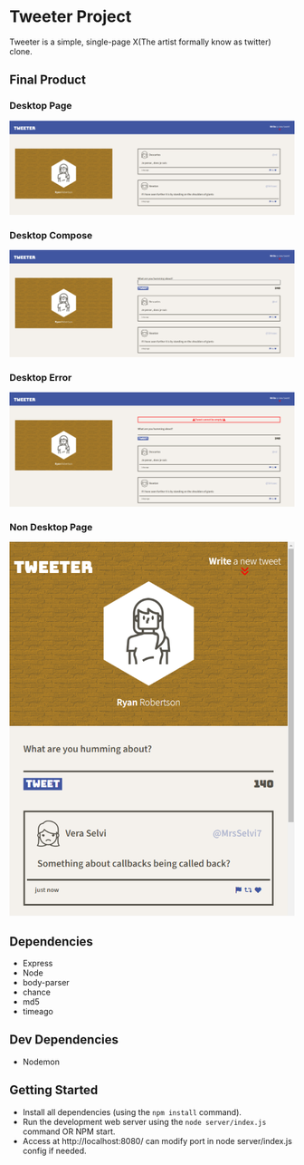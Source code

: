 # Tweeter Project

Tweeter is a simple, single-page X(The artist formally know as twitter) clone.

## Final Product

### Desktop Page
!["Desktop Page"](https://github.com/ryguyroberts/tweeter/blob/master/docs/Desktop%20Page.png?raw=true)
### Desktop Compose
!["Desktop Compose"](https://github.com/ryguyroberts/tweeter/blob/master/docs/desktop%20Compose.png?raw=true)
### Desktop Error
!["Desktop Error"](https://github.com/ryguyroberts/tweeter/blob/master/docs/desktop%20error.png?raw=true)
### Non Desktop Page
!["Non Desktop Page"](https://github.com/ryguyroberts/tweeter/blob/master/docs/Non%20Desktop%20Page.png?raw=true)

## Dependencies

- Express
- Node
- body-parser
- chance
- md5
- timeago


## Dev Dependencies

- Nodemon

## Getting Started

- Install all dependencies (using the `npm install` command).
- Run the development web server using the `node server/index.js` command OR NPM start.
- Access at http://localhost:8080/ can modify port in node server/index.js config if needed.
